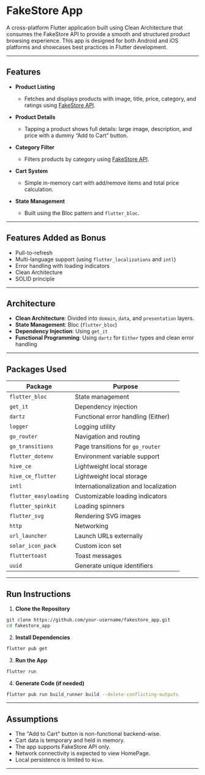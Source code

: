 # FakeStore App

A cross-platform Flutter application built using Clean Architecture that consumes the FakeStore API to provide a smooth and structured product browsing experience. This app is designed for both Android and iOS platforms and showcases best practices in Flutter development.

---

## Features

* **Product Listing**

  * Fetches and displays products with image, title, price, category, and ratings using [FakeStore API](https://fakestoreapi.com/products).
* **Product Details**

  * Tapping a product shows full details: large image, description, and price with a dummy “Add to Cart” button.
* **Category Filter**

  * Filters products by category using [FakeStore API](https://fakestoreapi.com/products/categories).
* **Cart System**

  * Simple in-memory cart with add/remove items and total price calculation.
* **State Management**

  * Built using the Bloc pattern and `flutter_bloc`.

---

## Features Added as Bonus

* Pull-to-refresh
* Multi-language support (using `flutter_localizations` and `intl`)
* Error handling with loading indicators
* Clean Architecture
* SOLID principle

---

## Architecture

* **Clean Architecture**: Divided into `domain`, `data`, and `presentation` layers.
* **State Management**: Bloc (`flutter_bloc`)
* **Dependency Injection**: Using `get_it`
* **Functional Programming**: Using `dartz` for `Either` types and clean error handling

---

## Packages Used

| Package                | Purpose                               |
| ---------------------- | ------------------------------------- |
| `flutter_bloc`         | State management                      |
| `get_it`               | Dependency injection                  |
| `dartz`                | Functional error handling (Either)    |
| `logger`               | Logging utility                       |
| `go_router`            | Navigation and routing                |
| `go_transitions`       | Page transitions for `go_router`      |
| `flutter_dotenv`       | Environment variable support          |
| `hive_ce`              | Lightweight local storage             |
| `hive_ce_flutter`       | Lightweight local storage             |
| `intl`                 | Internationalization and localization |
| `flutter_easyloading`  | Customizable loading indicators       |
| `flutter_spinkit`      | Loading spinners                      |
| `flutter_svg`          | Rendering SVG images                  |
| `http`                 | Networking                            |
| `url_launcher`         | Launch URLs externally                |
| `solar_icon_pack`      | Custom icon set                       |
| `fluttertoast`         | Toast messages                        |
| `uuid`                 | Generate unique identifiers           |

---

## Run Instructions

1. **Clone the Repository**

```bash
git clone https://github.com/your-username/fakestore_app.git
cd fakestore_app
```

2. **Install Dependencies**

```bash
flutter pub get
```

3. **Run the App**

```bash
flutter run
```

4. **Generate Code (if needed)**

```bash
flutter pub run build_runner build --delete-conflicting-outputs
```

---

## Assumptions

* The "Add to Cart" button is non-functional backend-wise.
* Cart data is temporary and held in memory.
* The app supports FakeStore API only.
* Network connectivity is expected to view HomePage.
* Local persistence is limited to `Hive`.

---
